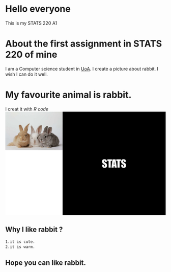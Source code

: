 # Hello everyone
 This is my STATS 220 A1
# About the first assignment in STATS 220 of mine
 I am a Computer science student in [UoA](https://www.auckland.ac.nz/en.html). I create a picture about rabbit. I wish I can do it well.
# My favourite animal is rabbit.
 I creat it with *R code*
![This is an image](https://github.com/b7t9/stats220/blob/main/p1.png)
## Why I like rabbit ?
    1.it is cute.
    2.it is warm.
## Hope you can like rabbit.

